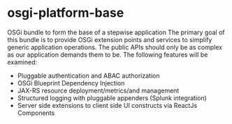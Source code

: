 # osgi-platform-base
OSGi bundle to form the base of a stepwise application
The primary goal of this bundle is to provide OSGi extension points and services to simplify generic application operations. 
The public APIs should only be as complex as our application demands them to be.  The following features will be examined:
- Pluggable authentication and ABAC authorization
- OSGi Blueprint Dependency Injection
- JAX-RS resource deployment/metrics/and management
- Structured logging with pluggable appenders (Splunk integration)
- Server side extensions to client side UI constructs via ReactJs Components
